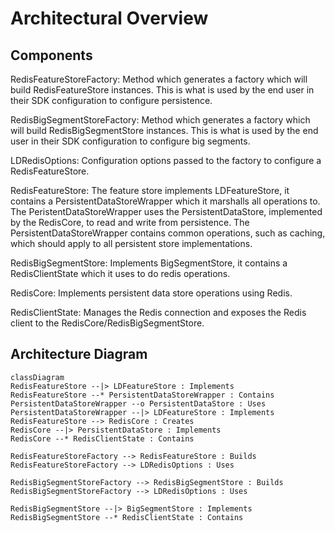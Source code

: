 # Architectural Overview

## Components

RedisFeatureStoreFactory: Method which generates a factory which will build RedisFeatureStore instances. This is what is used by the end user in their SDK configuration to configure persistence.

RedisBigSegmentStoreFactory: Method which generates a factory which will build RedisBigSegmentStore instances. This is what is used by the end user in their SDK configuration to configure big segments.

LDRedisOptions: Configuration options passed to the factory to configure a RedisFeatureStore.

RedisFeatureStore: The feature store implements LDFeatureStore, it contains a PersistentDataStoreWrapper
which it marshalls all operations to. The PeristentDataStoreWrapper uses the PersistentDataStore, implemented by the RedisCore, to read and write from persistence. The PersistentDataStoreWrapper contains common operations, such as caching, which should apply to all persistent store implementations.

RedisBigSegmentStore: Implements BigSegmentStore, it contains a RedisClientState which it uses to do redis operations.

RedisCore: Implements persistent data store operations using Redis.

RedisClientState: Manages the Redis connection and exposes the Redis client to the RedisCore/RedisBigSegmentStore.


## Architecture Diagram
```mermaid
classDiagram
RedisFeatureStore --|> LDFeatureStore : Implements
RedisFeatureStore --* PersistentDataStoreWrapper : Contains
PersistentDataStoreWrapper --o PersistentDataStore : Uses
PersistentDataStoreWrapper --|> LDFeatureStore : Implements
RedisFeatureStore --> RedisCore : Creates
RedisCore --|> PersistentDataStore : Implements
RedisCore --* RedisClientState : Contains

RedisFeatureStoreFactory --> RedisFeatureStore : Builds
RedisFeatureStoreFactory --> LDRedisOptions : Uses

RedisBigSegmentStoreFactory --> RedisBigSegmentStore : Builds
RedisBigSegmentStoreFactory --> LDRedisOptions : Uses

RedisBigSegmentStore --|> BigSegmentStore : Implements
RedisBigSegmentStore --* RedisClientState : Contains
```
